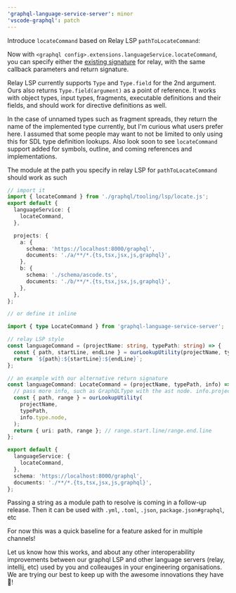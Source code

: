 ```yaml
---
'graphql-language-service-server': minor
'vscode-graphql': patch
---
```


Introduce `locateCommand` based on Relay LSP `pathToLocateCommand`:

Now with `<graphql config>.extensions.languageService.locateCommand`, you can specify either the [existing signature](https://marketplace.visualstudio.com/items?itemName=meta.relay#relay.pathtolocatecommand-default-null) for relay, with the same callback parameters and return signature.

Relay LSP currently supports `Type` and `Type.field` for the 2nd argument. Ours also returns `Type.field(argument)` as a point of reference. It works with object types, input types, fragments, executable definitions and their fields, and should work for directive definitions as well.

In the case of unnamed types such as fragment spreads, they return the name of the implemented type currently, but I'm curious what users prefer here. I assumed that some people may want to not be limited to only using this for SDL type definition lookups. Also look soon to see `locateCommand` support added for symbols, outline, and coming references and implementations.

The module at the path you specify in relay LSP for `pathToLocateCommand` should work as such

```ts
// import it
import { locateCommand } from './graphql/tooling/lsp/locate.js';
export default {
  languageService: {
    locateCommand,
  },

  projects: {
    a: {
      schema: 'https://localhost:8000/graphql',
      documents: './a/**/*.{ts,tsx,jsx,js,graphql}',
    },
    b: {
      schema: './schema/ascode.ts',
      documents: './b/**/*.{ts,tsx,jsx,js,graphql}',
    },
  },
};
```

```ts
// or define it inline

import { type LocateCommand } from 'graphql-language-service-server';

// relay LSP style
const languageCommand = (projectName: string, typePath: string) => {
  const { path, startLine, endLine } = ourLookupUtility(projectName, typePath);
  return `${path}:${startLine}:${endLine}`;
};

// an example with our alternative return signature
const languageCommand: LocateCommand = (projectName, typePath, info) => {
  // pass more info, such as GraphQLType with the ast node. info.project is also available if you need it
  const { path, range } = ourLookupUtility(
    projectName,
    typePath,
    info.type.node,
  );
  return { uri: path, range }; // range.start.line/range.end.line
};

export default {
  languageService: {
    locateCommand,
  },
  schema: 'https://localhost:8000/graphql',
  documents: './**/*.{ts,tsx,jsx,js,graphql}',
};
```

Passing a string as a module path to resolve is coming in a follow-up release. Then it can be used with `.yml`, `.toml`, `.json`, `package.json#graphql`, etc

For now this was a quick baseline for a feature asked for in multiple channels!

Let us know how this works, and about any other interoperability improvements between our graphql LSP and other language servers (relay, intellij, etc) used by you and colleauges in your engineering organisations. We are trying our best to keep up with the awesome innovations they have 👀!
